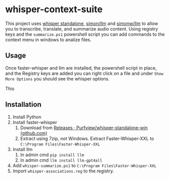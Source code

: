 # whisper-context-suite

This project uses [whisper standalone](https://github.com/Purfview/whisper-standalone-win), [simon/llm](https://github.com/simonw/llm) and [simonw/llm](https://github.com/simonw/llm-gpt4all) to allow you to transcribe, translate, and summarize audio content. Using registry keys and the `summarize.ps1` powershell script you can add commands to the context menu in windows to analize files.

## Usage

Once faster-whisper and llm are installed, the powershell script in place, and the Registry keys are added you can right click on a file and under `Show More Options` you should see the whisper options.

This 

## Installation

1. Install Python
2. Install faster-whisper
	1. Download from [Releases · Purfview/whisper-standalone-win (github.com)](https://github.com/Purfview/whisper-standalone-win/releases)
	2. Extract using 7zip, not Windows. Extract Faster-Whisper-XXL to `C:\Program Files\Faster-Whisper-XXL`
3. Install llm
    1. In admin cmd `pip install llm`
	2. In admin cmd  `llm install llm-gpt4all`
4. Add `whisper-summarize.ps1` to `C:\Program Files\Faster-Whisper-XXL`
5. Import `whisper-associations.reg` to the registry.
